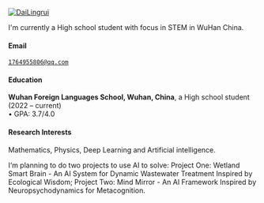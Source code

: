 [![DaiLingrui](https://img.shields.io/badge/DaiLingrui-github-blue?logo=github)](https://github.com/DaiLingrui)

I'm currently a High school student with focus in STEM in WuHan China.

#### Email  
<code>1764955806@qq.com</code>  


#### Education  
**Wuhan Foreign Languages School, Wuhan, China**, a High school student (2022 – current)  
• GPA: 3.7/4.0  

#### Research Interests  
Mathematics, Physics, Deep Learning and Artificial intelligence.  

I‘m planning to do two projects to use AI to solve: Project One: Wetland Smart Brain - An AI System for Dynamic Wastewater Treatment Inspired by Ecological Wisdom; Project Two: Mind Mirror - An AI Framework Inspired by Neuropsychodynamics for Metacognition.  
